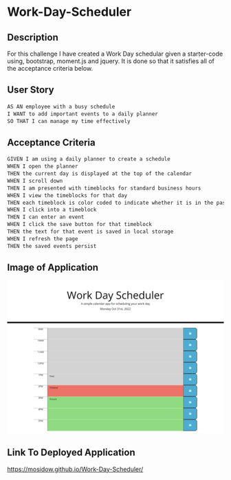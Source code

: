 # Work-Day-Scheduler

## Description

For this challenge I have created a Work Day schedular given a starter-code using, bootstrap, moment.js and jquery. It is done so that it satisfies all of the acceptance criteria below.

## User Story

```md
AS AN employee with a busy schedule
I WANT to add important events to a daily planner
SO THAT I can manage my time effectively
```

## Acceptance Criteria

```md
GIVEN I am using a daily planner to create a schedule
WHEN I open the planner
THEN the current day is displayed at the top of the calendar
WHEN I scroll down
THEN I am presented with timeblocks for standard business hours
WHEN I view the timeblocks for that day
THEN each timeblock is color coded to indicate whether it is in the past, present, or future
WHEN I click into a timeblock
THEN I can enter an event
WHEN I click the save button for that timeblock
THEN the text for that event is saved in local storage
WHEN I refresh the page
THEN the saved events persist
```

## Image of Application
<img src="./assets/Images/screenshotW.png">

## Link To Deployed Application
https://mosidow.github.io/Work-Day-Scheduler/